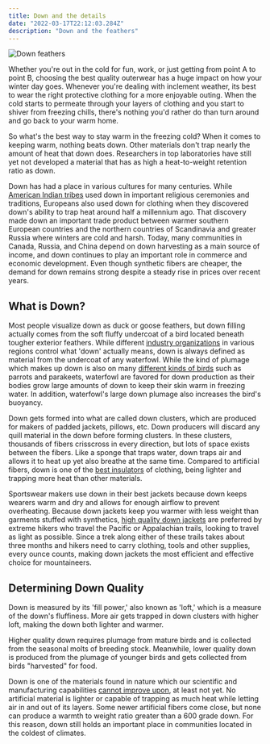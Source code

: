 ```yaml
---
title: Down and the details
date: "2022-03-17T22:12:03.284Z"
description: "Down and the feathers"
---
```

![Down feathers](https://applegate-paul.mo.cloudinary.net/https://storage.googleapis.com/cloudinarymedia/hugocongo/Triple-FAT-Goose-Down-Natural-Insulator-1170x647_2ab3d199-1257-46a8-b0c4-bdec0d2630e8_2048x.progressive.jpg.webp)

Whether you're out in the cold for fun, work, or just getting from point A to point B, choosing the best quality outerwear has a huge impact on how your winter day goes. Whenever you're dealing with inclement weather, its best to wear the right protective clothing for a more enjoyable outing. When the cold starts to permeate through your layers of clothing and you start to shiver from freezing chills, there's nothing you'd rather do than turn around and go back to your warm home. 

So what's the best way to stay warm in the freezing cold? When it comes to keeping warm, nothing beats down. Other materials don't trap nearly the amount of heat that down does. Researchers in top laboratories have still yet not developed a material that has as high a heat-to-weight retention ratio as down. 

Down has had a place in various cultures for many centuries. While [American Indian tribes](https://en.wikipedia.org/wiki/Down_feather) used down in important religious ceremonies and traditions, Europeans also used down for clothing when they discovered down's ability to trap heat around half a millennium ago. That discovery made down an important trade product between warmer southern European countries and the northern countries of Scandinavia and greater Russia where winters are cold and harsh. Today, many communities in Canada, Russia, and China depend on down harvesting as a main source of income, and down continues to play an important role in commerce and economic development. Even though synthetic fibers are cheaper, the demand for down remains strong despite a steady rise in prices over recent years.

## What is Down?

Most people visualize down as duck or goose feathers, but down filling actually comes from the soft fluffy undercoat of a bird located beneath tougher exterior feathers. While different [industry organizations](http://www.idfl.com/info/articles/) in various regions control what 'down' actually means, down is always defined as material from the undercoat of any waterfowl. While the kind of plumage which makes up down is also on many [different kinds of birds](https://books.google.com/books?id=4d4DAAAAMBAJ&pg=PA68&hl=en#v=onepage&q&f=false) such as parrots and parakeets, waterfowl are favored for down production as their bodies grow large amounts of down to keep their skin warm in freezing water. In addition, waterfowl's large down plumage also increases the bird's buoyancy. 

Down gets formed into what are called down clusters, which are produced for makers of padded jackets, pillows, etc. Down producers will discard any quill material in the down before forming clusters. In these clusters, thousands of fibers crisscross in every direction, but lots of space exists between the fibers. Like a sponge that traps water, down traps air and allows it to heat up yet also breathe at the same time. Compared to artificial fibers, down is one of the [best insulators](http://wonderopolis.org/wonder/how-can-down-warm-you-up/) of clothing, being lighter and trapping more heat than other materials. 

Sportswear makers use down in their best jackets because down keeps wearers warm and dry and allows for enough airflow to prevent overheating. Because down jackets keep you warmer with less weight than garments stuffed with synthetics, [high quality down jackets](https://triplefatgoose.com/pages/crafting-a-better-down-jacket) are preferred by extreme hikers who travel the Pacific or Appalachian trails, looking to travel as light as possible. Since a trek along either of these trails takes about three months and hikers need to carry clothing, tools and other supplies, every ounce counts, making down jackets the most efficient and effective choice for mountaineers.

## Determining Down Quality

Down is measured by its 'fill power,' also known as 'loft,' which is a measure of the down's fluffiness. More air gets trapped in down clusters with higher loft, making the down both lighter and warmer.

Higher quality down requires plumage from mature birds and is collected from the seasonal molts of breeding stock. Meanwhile, lower quality down is produced from the plumage of younger birds and gets collected from birds "harvested" for food. 

Down is one of the materials found in nature which our scientific and manufacturing capabilities [cannot improve upon](http://sectionhiker.com/thermoball-synthetic-insulation-vs-goose-down/), at least not yet. No artificial material is lighter or capable of trapping as much heat while letting air in and out of its layers. Some newer artificial fibers come close, but none can produce a warmth to weight ratio greater than a 600 grade down. For this reason, down still holds an important place in communities located in the coldest of climates.
